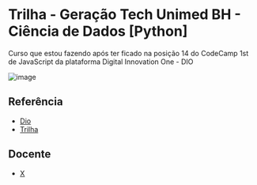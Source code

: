 
# Trilha - Geração Tech Unimed BH - Ciência de Dados [Python]

Curso que estou fazendo após ter ficado na posição 14 do CodeCamp 1st de JavaScript da plataforma Digital Innovation One - DIO

![image](https://user-images.githubusercontent.com/113557144/227735787-0134c352-80a1-48d3-a314-11b463cb766c.png)


## Referência

 - [Dio](web.dio.me)
 - [Trilha](https://web.dio.me/track/geracao-tech-unimed-bh-ciencia-de-dados)

## Docente

- [X](x)

